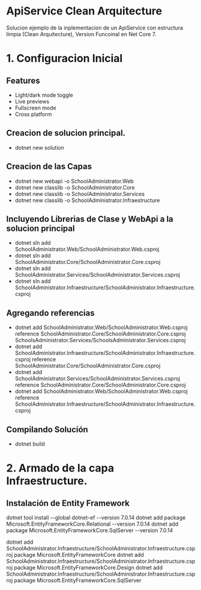 # ApiService Clean Arquitecture

Solucion ejemplo de la inplementacion de un ApiService con estructura limpia (Clean Arquitecture), Version Funcoinal en Net Core 7.

# 1. Configuracion Inicial 

## Features

- Light/dark mode toggle
- Live previews
- Fullscreen mode
- Cross platform

##  Creacion de solucion principal.
- dotnet new solution

##  Creacion de las Capas 
- dotnet new webapi -o SchoolAdministrator.Web
- dotnet new classlib -o SchoolAdministrator.Core
- dotnet new classlib -o SchoolAdministrator.Services
- dotnet new classlib -o SchoolAdministrator.Infraestructure

## Incluyendo Librerias de Clase y WebApi a la solucion principal
- dotnet sln add SchoolAdministrator.Web/SchoolAdministrator.Web.csproj
- dotnet sln add SchoolAdministrator.Core/SchoolAdministrator.Core.csproj
- dotnet sln add SchoolAdministrator.Services/SchoolAdministrator.Services.csproj
- dotnet sln add SchoolAdministrator.Infraestructure/SchoolAdministrator.Infraestructure.csproj

## Agregando referencias
- dotnet add SchoolAdministrator.Web/SchoolAdministrator.Web.csproj reference SchoolAdministrator.Core/SchoolAdministrator.Core.csproj SchoolsAdministrator.Services/SchoolsAdministrator.Services.csproj
- dotnet add SchoolAdministrator.Infraestructure/SchoolAdministrator.Infraestructure.csproj reference SchoolAdministrator.Core/SchoolAdministrator.Core.csproj
- dotnet add SchoolAdministrator.Services/SchoolAdministrator.Services.csproj reference SchoolAdministrator.Core/SchoolAdministrator.Core.csproj
- dotnet add SchoolAdministrator.Web/SchoolAdministrator.Web.csproj reference SchoolAdministrator.Infraestructure/SchoolAdministrator.Infraestructure.csproj

## Compilando Solución
- dotnet build



# 2. Armado de la capa Infraestructure.

## Instalación de Entity Framework
dotnet tool install --global dotnet-ef --version 7.0.14
dotnet add package Microsoft.EntityFrameworkCore.Relational --version 7.0.14
dotnet add package Microsoft.EntityFrameworkCore.SqlServer --version 7.0.14


dotnet add SchoolAdministrator.Infraestructure/SchoolAdministrator.Infraestructure.csproj package Microsoft.EntityFrameworkCore 
dotnet add SchoolAdministrator.Infraestructure/SchoolAdministrator.Infraestructure.csproj package Microsoft.EntityFrameworkCore.Design 
dotnet add SchoolAdministrator.Infraestructure/SchoolAdministrator.Infraestructure.csproj package Microsoft.EntityFrameworkCore.SqlServer